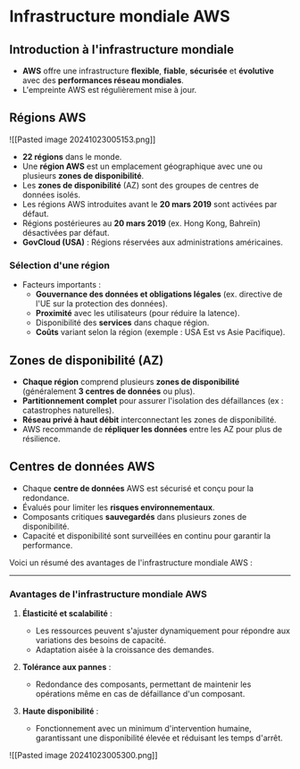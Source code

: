 # Infrastructure mondiale AWS

## Introduction à l'infrastructure mondiale

- **AWS** offre une infrastructure **flexible**, **fiable**, **sécurisée** et **évolutive** avec des **performances réseau mondiales**.
- L'empreinte AWS est régulièrement mise à jour.

## Régions AWS

![[Pasted image 20241023005153.png]]


- **22 régions** dans le monde.
- Une **région AWS** est un emplacement géographique avec une ou plusieurs **zones de disponibilité**.
- Les **zones de disponibilité** (AZ) sont des groupes de centres de données isolés.
- Les régions AWS introduites avant le **20 mars 2019** sont activées par défaut.
- Régions postérieures au **20 mars 2019** (ex. Hong Kong, Bahreïn) désactivées par défaut.
- **GovCloud (USA)** : Régions réservées aux administrations américaines.

### Sélection d'une région

- Facteurs importants :
    - **Gouvernance des données et obligations légales** (ex. directive de l'UE sur la protection des données).
    - **Proximité** avec les utilisateurs (pour réduire la latence).
    - Disponibilité des **services** dans chaque région.
    - **Coûts** variant selon la région (exemple : USA Est vs Asie Pacifique).

## Zones de disponibilité (AZ)

- **Chaque région** comprend plusieurs **zones de disponibilité** (généralement **3 centres de données** ou plus).
- **Partitionnement complet** pour assurer l'isolation des défaillances (ex : catastrophes naturelles).
- **Réseau privé à haut débit** interconnectant les zones de disponibilité.
- AWS recommande de **répliquer les données** entre les AZ pour plus de résilience.

## Centres de données AWS

- Chaque **centre de données** AWS est sécurisé et conçu pour la redondance.
- Évalués pour limiter les **risques environnementaux**.
- Composants critiques **sauvegardés** dans plusieurs zones de disponibilité.
- Capacité et disponibilité sont surveillées en continu pour garantir la performance.

Voici un résumé des avantages de l'infrastructure mondiale AWS :

---

### Avantages de l'infrastructure mondiale AWS

1. **Élasticité et scalabilité** :
    
    - Les ressources peuvent s'ajuster dynamiquement pour répondre aux variations des besoins de capacité.
    - Adaptation aisée à la croissance des demandes.
2. **Tolérance aux pannes** :
    
    - Redondance des composants, permettant de maintenir les opérations même en cas de défaillance d'un composant.
3. **Haute disponibilité** :
    
    - Fonctionnement avec un minimum d'intervention humaine, garantissant une disponibilité élevée et réduisant les temps d'arrêt.




![[Pasted image 20241023005300.png]]

